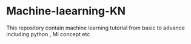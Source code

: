 # Machine-laearning-KN
This repository contain machine learning tutorial from basic to advance including python , Ml concept etc 
